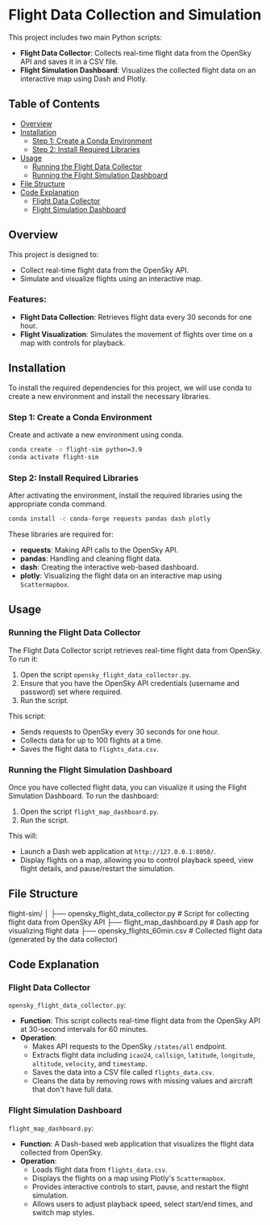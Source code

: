 # Flight Data Collection and Simulation

This project includes two main Python scripts:

- **Flight Data Collector**: Collects real-time flight data from the OpenSky API and saves it in a CSV file.
- **Flight Simulation Dashboard**: Visualizes the collected flight data on an interactive map using Dash and Plotly.

## Table of Contents

- [Overview](#overview)
- [Installation](#installation)
  - [Step 1: Create a Conda Environment](#step-1-create-a-conda-environment)
  - [Step 2: Install Required Libraries](#step-2-install-required-libraries)
- [Usage](#usage)
  - [Running the Flight Data Collector](#running-the-flight-data-collector)
  - [Running the Flight Simulation Dashboard](#running-the-flight-simulation-dashboard)
- [File Structure](#file-structure)
- [Code Explanation](#code-explanation)
  - [Flight Data Collector](#flight-data-collector)
  - [Flight Simulation Dashboard](#flight-simulation-dashboard)

## Overview

This project is designed to:

- Collect real-time flight data from the OpenSky API.
- Simulate and visualize flights using an interactive map.

### Features:

- **Flight Data Collection**: Retrieves flight data every 30 seconds for one hour.
- **Flight Visualization**: Simulates the movement of flights over time on a map with controls for playback.

## Installation

To install the required dependencies for this project, we will use conda to create a new environment and install the necessary libraries.

### Step 1: Create a Conda Environment

Create and activate a new environment using conda.

```bash
conda create -n flight-sim python=3.9
conda activate flight-sim
```

### Step 2: Install Required Libraries

After activating the environment, install the required libraries using the appropriate conda command.

```bash
conda install -c conda-forge requests pandas dash plotly
```

These libraries are required for:

- **requests**: Making API calls to the OpenSky API.
- **pandas**: Handling and cleaning flight data.
- **dash**: Creating the interactive web-based dashboard.
- **plotly**: Visualizing the flight data on an interactive map using `Scattermapbox`.

## Usage

### Running the Flight Data Collector

The Flight Data Collector script retrieves real-time flight data from OpenSky. To run it:

1. Open the script `opensky_flight_data_collector.py`.
2. Ensure that you have the OpenSky API credentials (username and password) set where required.
3. Run the script.

This script:

- Sends requests to OpenSky every 30 seconds for one hour.
- Collects data for up to 100 flights at a time.
- Saves the flight data to `flights_data.csv`.

### Running the Flight Simulation Dashboard

Once you have collected flight data, you can visualize it using the Flight Simulation Dashboard. To run the dashboard:

1. Open the script `flight_map_dashboard.py`.
2. Run the script.

This will:

- Launch a Dash web application at `http://127.0.0.1:8050/`.
- Display flights on a map, allowing you to control playback speed, view flight details, and pause/restart the simulation.

## File Structure

flight-sim/
│
├── opensky_flight_data_collector.py    # Script for collecting flight data from OpenSky API
├── flight_map_dashboard.py             # Dash app for visualizing flight data
├── opensky_flights_60min.csv           # Collected flight data (generated by the data collector)


## Code Explanation

### Flight Data Collector

`opensky_flight_data_collector.py`:

- **Function**: This script collects real-time flight data from the OpenSky API at 30-second intervals for 60 minutes.
- **Operation**:
  - Makes API requests to the OpenSky `/states/all` endpoint.
  - Extracts flight data including `icao24`, `callsign`, `latitude`, `longitude`, `altitude`, `velocity`, and `timestamp`.
  - Saves the data into a CSV file called `flights_data.csv`.
  - Cleans the data by removing rows with missing values and aircraft that don't have full data.

### Flight Simulation Dashboard

`flight_map_dashboard.py`:

- **Function**: A Dash-based web application that visualizes the flight data collected from OpenSky.
- **Operation**:
  - Loads flight data from `flights_data.csv`.
  - Displays the flights on a map using Plotly's `Scattermapbox`.
  - Provides interactive controls to start, pause, and restart the flight simulation.
  - Allows users to adjust playback speed, select start/end times, and switch map styles.

